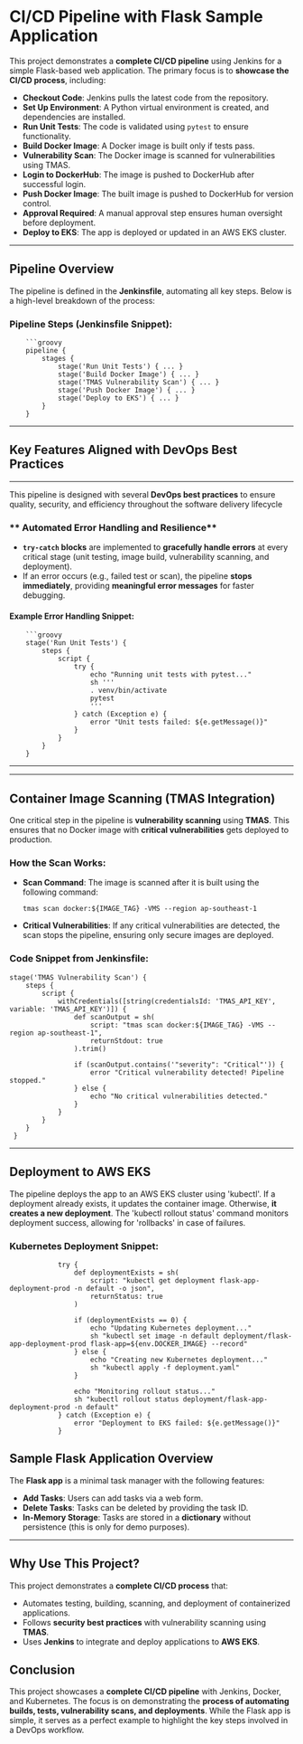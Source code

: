 # **CI/CD Pipeline with Flask Sample Application**

This project demonstrates a **complete CI/CD pipeline** using Jenkins for a simple Flask-based web application. The primary focus is to **showcase the CI/CD process**, including:

* **Checkout Code**: Jenkins pulls the latest code from the repository.
* **Set Up Environment**: A Python virtual environment is created, and dependencies are installed.
* **Run Unit Tests**: The code is validated using `pytest` to ensure functionality.
* **Build Docker Image**: A Docker image is built only if tests pass.
* **Vulnerability Scan**: The Docker image is scanned for vulnerabilities using TMAS.
* **Login to DockerHub**: The image is pushed to DockerHub after successful login.
* **Push Docker Image**: The built image is pushed to DockerHub for version control.
* **Approval Required**: A manual approval step ensures human oversight before deployment.
* **Deploy to EKS**: The app is deployed or updated in an AWS EKS cluster.

---

## **Pipeline Overview**

The pipeline is defined in the **Jenkinsfile**, automating all key steps. Below is a high-level breakdown of the process:

### **Pipeline Steps (Jenkinsfile Snippet):**
		```groovy
		pipeline {
			stages {
				stage('Run Unit Tests') { ... }
				stage('Build Docker Image') { ... }
				stage('TMAS Vulnerability Scan') { ... }
				stage('Push Docker Image') { ... }
				stage('Deploy to EKS') { ... }
			}
		}

------

## **Key Features Aligned with DevOps Best Practices**
------------------------------------------------------

This pipeline is designed with several **DevOps best practices** to ensure quality, security, and efficiency throughout the software delivery lifecycle

### ** Automated Error Handling and Resilience**
- **`try-catch` blocks** are implemented to **gracefully handle errors** at every critical stage (unit testing, image build, vulnerability scanning, and deployment).  
- If an error occurs (e.g., failed test or scan), the pipeline **stops immediately**, providing **meaningful error messages** for faster debugging.

#### **Example Error Handling Snippet:**
		```groovy
		stage('Run Unit Tests') {
			steps {
				script {
					try {
						echo "Running unit tests with pytest..."
						sh '''
						. venv/bin/activate
						pytest
						'''
					} catch (Exception e) {
						error "Unit tests failed: ${e.getMessage()}"
					}
				}
			}
		}
  
----------------

------
**Container Image Scanning (TMAS Integration)**
---------------------------------------------


One critical step in the pipeline is **vulnerability scanning** using **TMAS**. This ensures that no Docker image with **critical vulnerabilities** gets deployed to production.

### **How the Scan Works:**

*   **Scan Command**: The image is scanned after it is built using the following command:

        tmas scan docker:${IMAGE_TAG} -VMS --region ap-southeast-1

*   **Critical Vulnerabilities**:   If any critical vulnerabilities are detected, the scan stops the pipeline, ensuring only secure images are deployed.
    


### **Code Snippet from Jenkinsfile:**

    stage('TMAS Vulnerability Scan') {
        steps {
            script {
                withCredentials([string(credentialsId: 'TMAS_API_KEY', variable: 'TMAS_API_KEY')]) {
                    def scanOutput = sh(
                        script: "tmas scan docker:${IMAGE_TAG} -VMS --region ap-southeast-1",
                        returnStdout: true
                    ).trim()
    
                    if (scanOutput.contains('"severity": "Critical"')) {
                        error "Critical vulnerability detected! Pipeline stopped."
                    } else {
                        echo "No critical vulnerabilities detected."
                    }
                }
            }
        }
     }
* * *

**Deployment to AWS EKS**
-------------------------

The pipeline deploys the app to an AWS EKS cluster using 'kubectl'. If a deployment already exists, it updates the container image. Otherwise, **it creates a new deployment**.
The 'kubectl rollout status' command monitors deployment success, allowing for 'rollbacks' in case of failures.

### **Kubernetes Deployment Snippet:**
                try {
                    def deploymentExists = sh(
                        script: "kubectl get deployment flask-app-deployment-prod -n default -o json",
                        returnStatus: true
                    )
                
                    if (deploymentExists == 0) {
                        echo "Updating Kubernetes deployment..."
                        sh "kubectl set image -n default deployment/flask-app-deployment-prod flask-app=${env.DOCKER_IMAGE} --record"
                    } else {
                        echo "Creating new Kubernetes deployment..."
                        sh "kubectl apply -f deployment.yaml"
                    }
                
                    echo "Monitoring rollout status..."
                    sh "kubectl rollout status deployment/flask-app-deployment-prod -n default"
                } catch (Exception e) {
                    error "Deployment to EKS failed: ${e.getMessage()}"
                }

**Sample Flask Application Overview**
-------------------------------------

The **Flask app** is a minimal task manager with the following features:

*   **Add Tasks**: Users can add tasks via a web form.
*   **Delete Tasks**: Tasks can be deleted by providing the task ID.
*   **In-Memory Storage**: Tasks are stored in a **dictionary** without persistence (this is only for demo purposes).


---------------------------------------------------------------------------------------------------------------------------------------------------------

**Why Use This Project?**
-------------------------

This project demonstrates a **complete CI/CD process** that:

*   Automates testing, building, scanning, and deployment of containerized applications.
*   Follows **security best practices** with vulnerability scanning using **TMAS**.
*   Uses **Jenkins** to integrate and deploy applications to **AWS EKS**.

**Conclusion**
--------------

This project showcases a **complete CI/CD pipeline** with Jenkins, Docker, and Kubernetes. The focus is on demonstrating the **process of automating builds, tests, vulnerability scans, and deployments**. While the Flask app is simple, it serves as a perfect example to highlight the key steps involved in a DevOps workflow.
  

